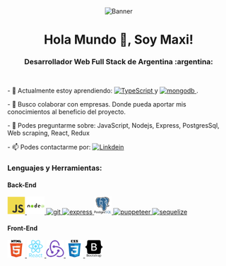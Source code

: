 <div align="center"><img src="https://steamuserimages-a.akamaihd.net/ugc/1756948115632541771/90BEF0E27DDF64766154E12F1FDD462F89849786/?imw=637&imh=358&ima=fit&impolicy=Letterbox&imcolor=%23000000&letterbox=true" alt="Banner" align="center"/> </a></div>


<h1 align="center">Hola Mundo 👋, Soy Maxi!</h1>

<h3 align="center">Desarrollador Web Full Stack de Argentina :argentina:</h3>
<br/>
  
<p align="left">- 🌱 Actualmente estoy aprendiendo: <a href="https://www.typescriptlang.org/" target="_blank" rel="noreferrer"> <img src="https://image.spreadshirtmedia.net/image-server/v1/designs/159876789,width=300,height=300,backgroundColor=f2f2f2/typescript-logo.jpg" alt="TypeScript" width="40" height="40"/> </a> y <a href="https://www.mongodb.com/es" target="_blank" rel="noreferrer"> <img src="https://w7.pngwing.com/pngs/956/695/png-transparent-mongodb-original-wordmark-logo-icon-thumbnail.png" alt="mongodb" width="40" height="40"/> </a>.</p>

<p align="left">- 👯 Busco colaborar con empresas. Donde pueda aportar mis conocimientos al beneficio del proyecto. </p>

<p align="left">- 💬 Podes preguntarme sobre: JavaScript, Nodejs, Express, PostgresSql, Web scraping, React, Redux  </p>

<p align="left">- 📫 Podes contactarme por: <a href="https://www.linkedin.com/in/maximiliano-meder-618566258/" target="_blank" rel="noreferrer"> <img src="https://play-lh.googleusercontent.com/kMofEFLjobZy_bCuaiDogzBcUT-dz3BBbOrIEjJ-hqOabjK8ieuevGe6wlTD15QzOqw" alt="Linkdein" width="40" height="40"/> </a> </p>

<!----<p>Mi portafolio: </p>--->

<h3 align="left">Lenguajes y Herramientas: </h3>

<h4 align="left">Back-End</h4>

<p align="left"> 
  
  
  
  <a href="https://developer.mozilla.org/en-US/docs/Web/JavaScript" target="_blank" rel="noreferrer"> <img src="https://raw.githubusercontent.com/devicons/devicon/master/icons/javascript/javascript-original.svg" alt="javascript" width="40" height="40"/> </a><a href="https://nodejs.org" target="_blank" rel="noreferrer"> <img src="https://raw.githubusercontent.com/devicons/devicon/master/icons/nodejs/nodejs-original-wordmark.svg" alt="nodejs" width="40" height="40"/> </a><a href="https://git-scm.com/" target="_blank" rel="noreferrer"> <img src="https://www.vectorlogo.zone/logos/git-scm/git-scm-icon.svg" alt="git" width="40" height="40"/> </a><a href="https://expressjs.com" target="_blank" rel="noreferrer"> <img src="https://w7.pngwing.com/pngs/925/447/png-transparent-express-js-node-js-javascript-mongodb-node-js-text-trademark-logo.png" alt="express" width="40" height="40"/> </a><a href="https://www.postgresql.org" target="_blank" rel="noreferrer"> <img src="https://raw.githubusercontent.com/devicons/devicon/master/icons/postgresql/postgresql-original-wordmark.svg" alt="postgresql" width="40" height="40"/> </a><a href="https://pptr.dev/" target="_blank" rel="noreferrer"> <img src="https://user-images.githubusercontent.com/10379601/29446482-04f7036a-841f-11e7-9872-91d1fc2ea683.png" alt="puppeteer" width="40" height="40"/> </a><a href="https://sequelize.org/" target="_blank" rel="noreferrer"> <img src="https://google.github.io/sqlcommenter/images/sequelize-logo.png" alt="sequelize" width="40" height="40"/> </a>
</p>

<h4 align="left">Front-End</h4>

<p>

 <a href="https://www.w3.org/html/" target="_blank" rel="noreferrer"> <img src="https://raw.githubusercontent.com/devicons/devicon/master/icons/html5/html5-original-wordmark.svg" alt="html5" width="40" height="40"/> </a><a href="https://reactjs.org/" target="_blank" rel="noreferrer"> <img src="https://raw.githubusercontent.com/devicons/devicon/master/icons/react/react-original-wordmark.svg" alt="react" width="40" height="40"/> </a><a href="https://redux.js.org" target="_blank" rel="noreferrer"> <img src="https://raw.githubusercontent.com/devicons/devicon/master/icons/redux/redux-original.svg" alt="redux" width="40" height="40"/> </a><a href="https://www.w3schools.com/css/" target="_blank" rel="noreferrer"> <img src="https://raw.githubusercontent.com/devicons/devicon/master/icons/css3/css3-original-wordmark.svg" alt="css3" width="40" height="40"/> </a><a href="https://getbootstrap.com" target="_blank" rel="noreferrer"> <img src="https://raw.githubusercontent.com/devicons/devicon/master/icons/bootstrap/bootstrap-plain-wordmark.svg" alt="bootstrap" width="40" height="40"/></a> 
</p>



<!-- <p>:pushpin: Mis Proyectos:</p>








<!--

### Hola Mundo 👋 Soy Maxi!

Full Stack Developer de Argentina :argentina:

:star: Lenguajes y Herramientas: 

Languages and Tools:
bootstrap css3 express git html5 javascript nodejs postgresql react redux sass tailwind


**MaxMdr2022/MaxMdr2022** is a ✨ _special_ ✨ repository because its `README.md` (this file) appears on your GitHub profile.

Here are some ideas to get you started:

- 🔭 I’m currently working on ...
- 🌱 I’m currently learning ...
- 👯 I’m looking to collaborate on ...
- 🤔 I’m looking for help with ...
- 💬 Ask me about ...
- 📫 How to reach me: ...
- 😄 Pronouns: ...
- ⚡ Fun fact: ...
-->
